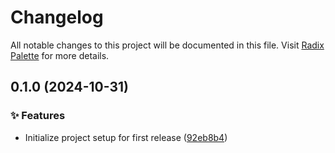 # Changelog

All notable changes to this project will be documented in this file. Visit [Radix Palette](https://github.com/alisamar/radix-palette) for more details.
## 0.1.0 (2024-10-31)


### ✨ Features

* Initialize project setup for first release ([92eb8b4](https://github.com/alisamar/radix-palette/commit/92eb8b445ac914a31a91584ee35d6ea78e55f714))

